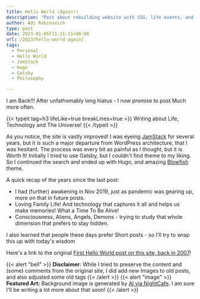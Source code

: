```yaml
---
title: Hello World (Again!)
description: "Post about rebuilding website with SSG, life events, and the Whole World"
author: Adi Rabinovich
type: post
date: 2023-01-05T11:11:11+00:00
url: /2023/hello-world-again/
tags:
  - Personal
  - Hello World
  - JamStack
  - Hugo
  - Gatsby
  - Philosophy

---
```

I am Back!!! After unfathomably long hiatus - I now promise to post Much more often.

{{< typeit tag=h3 lifeLike=true breakLines=true >}}
Writing about Life, Technology and The Universe!
{{< /typeit >}}

As you notice, the site is vastly improved! I was eyeing [JamStack](https://jamstack.org/) for several years, but it is such a major departure from WordPress architecture, that I was hesitant. The process was every bit as painful as I thought, but it is Worth It! Initially I tried to use Gatsby, but I couldn't find theme to my liking. So I continued the search and ended up with Hugo, and amazing [Blowfish](https://nunocoracao.github.io/blowfish/) theme.

A quick recap of the years since the last post:

- I had (further) awakening in Nov 2019, just as pandemic was gearing up, more on that in future posts.
- Loving Family Life! And technology that captures it all and helps us make memories! What a Time To Be Alive!
- Consciousness, Aliens, Angels, Demons - trying to study that whole dimension that prefers to stay hidden.

I also learned that people these days prefer Short posts - so I'll try to wrap this up with today's wisdom

Here's a link to the original [First Hello World post on this site, back in 2007](/2007/08/hello-world/)!

{{< alert "bell" >}}
**Disclaimer**: While I tried to preserve the content and (some) comments from the original site, I did add new Images to old posts, and also adjusted some old tags
{{< /alert >}}
{{< alert "image" >}}
**Featured Art:** Background image is generated by [AI via NightCafe](https://creator.nightcafe.studio/explore). I am sure I'll be writing a lot more about that soon!
{{< /alert >}}
